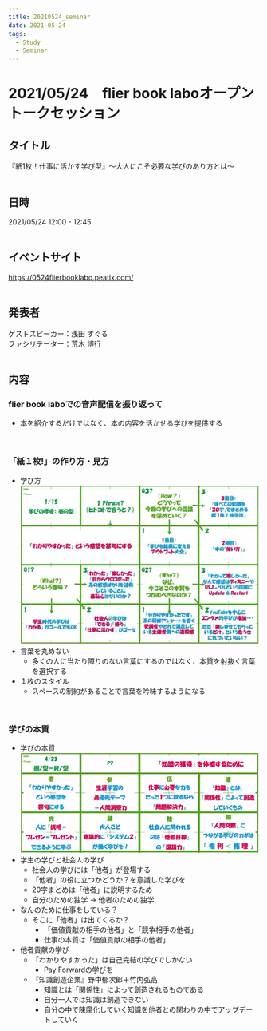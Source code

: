 ```yaml
---
title: 20210524_seminar
date: 2021-05-24
tags:
  - Study
  - Seminar
---
```

# 2021/05/24　flier book laboオープントークセッション
## タイトル
『紙1枚！仕事に活かす学び型』〜大人にこそ必要な学びのあり方とは～  
<br>

## 日時
2021/05/24 12:00 - 12:45  
<br>

## イベントサイト
https://0524flierbooklabo.peatix.com/  
<br>

## 発表者
ゲストスピーカー：浅田 すぐる  
ファシリテーター：荒木 博行  
<br>

## 内容
### flier book laboでの音声配信を振り返って
- 本を紹介するだけではなく、本の内容を活かせる学びを提供する  
<br>

### 「紙１枚!」の作り方・見方
- 学び方  
  ![](./images/20210524_1.png)
- 言葉を丸めない  
  - 多くの人に当たり障りのない言葉にするのではなく、本質を射抜く言葉を選択する  
- １枚のスタイル  
  - スペースの制約があることで言葉を吟味するようになる  
<br>

### 学びの本質
- 学びの本質  
  ![](./images/20210524_2.png)  
- 学生の学びと社会人の学び
  - 社会人の学びには「他者」が登場する
  - 「他者」の役に立つかどうか？を意識した学びを  
  - 20字まとめは「他者」に説明するため  
  - 自分のための独学 → 他者のための独学  
- なんのために仕事をしている？
  - そこに「他者」は出てくるか？
    - 「価値貢献の相手の他者」と「競争相手の他者」
    - 仕事の本質は「価値貢献の相手の他者」
- 他者貢献の学び
    - 「わかりやすかった」は自己完結の学びでしかない
      - Pay Forwardの学びを
    - 『知識創造企業』野中郁次郎＋竹内弘高
      - 知識とは「関係性」によって創造されるものである
      - 自分一人では知識は創造できない
      - 自分の中で陳腐化していく知識を他者との関わりの中でアップデートしていく
